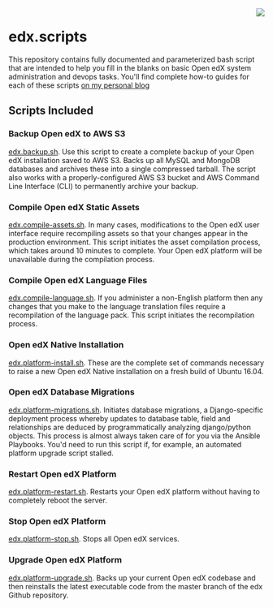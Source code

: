 <div>
<img align="right" src="https://github.com/lpm0073/edx.scripts/blob/master/img/open-edx-logo.png">
</div>

# edx.scripts

This repository contains fully documented and parameterized bash script that are intended to help you fill in the blanks on basic Open edX system administration and devops tasks. You'll find complete how-to guides for each of these scripts [on my personal blog](https://blog.lawrencemcdaniel.com/)

## Scripts Included

### Backup Open edX to AWS S3
[edx.backup.sh](https://github.com/lpm0073/edx.scripts/blob/master/edx.backup.sh). Use this script to create a complete backup of your Open edX installation saved to AWS S3. Backs up all MySQL and MongoDB databases and archives these into a single compressed tarball. The script also works with a properly-configured AWS S3 bucket and AWS Command Line Interface (CLI) to permanently archive your backup.

### Compile Open edX Static Assets
[edx.compile-assets.sh](https://github.com/lpm0073/edx.scripts/blob/master/edx.compile-assets.sh). In many cases, modifications to the Open edX user interface require recompiling assets so that your changes appear in the production environment. This script initiates the asset compilation process, which takes around 10 minutes to complete. Your Open edX platform will be unavailable during the compilation process.

### Compile Open edX Language Files
[edx.compile-language.sh](https://github.com/lpm0073/edx.scripts/blob/master/edx.compile-language.sh). If you administer a non-English platform then any changes that you make to the language translation
files require a recompilation of the language pack. This script initiates the recompilation process.

### Open edX Native Installation
[edx.platform-install.sh](https://github.com/lpm0073/edx.scripts/blob/master/edx.platform-install.sh). These are the complete set of commands necessary to raise a new Open edX Native installation
on a fresh build of Ubuntu 16.04.

### Open edX Database Migrations
[edx.platform-migrations.sh](https://github.com/lpm0073/edx.scripts/blob/master/edx.platform-migrations.sh). Initiates database migrations, a Django-specific deployment process whereby updates to database table, field and relationships are deduced by programmatically analyzing django/python objects. This process is almost always taken care of for you via the Ansible Playbooks. You'd need to run this script if, for example, an automated platform upgrade script stalled.

### Restart Open edX Platform
[edx.platform-restart.sh](https://github.com/lpm0073/edx.scripts/blob/master/edx.platform-restart.sh). Restarts your Open edX platform without having to completely reboot the server.

### Stop Open edX Platform
[edx.platform-stop.sh](https://github.com/lpm0073/edx.scripts/blob/master/edx.platform-stop.sh). Stops all Open edX services.

### Upgrade Open edX Platform
[edx.platform-upgrade.sh](https://github.com/lpm0073/edx.scripts/blob/master/edx.platform-upgrade.sh). Backs up your current Open edX codebase and then reinstalls the latest executable code from the master branch of the edx Github repository.
